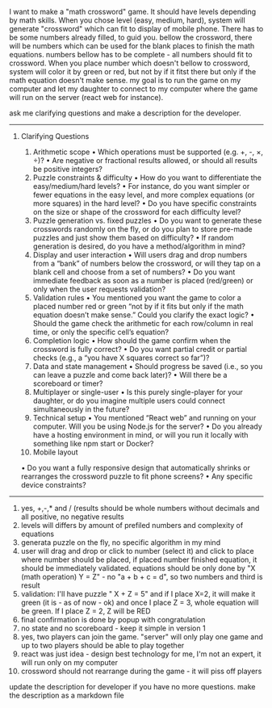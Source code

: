 I want to make a "math crossword" game. It should have levels depending by math skills. When you chose level (easy, medium, hard), system will generate "crossword" which can fit to display of mobile phone. There has to be some numbers already filled, to guid you. bellow the crossword, there will be numbers which can be used for the blank places to finish the math equations. numbers bellow has to be complete - all numbers should fit to crossword. When you place number which doesn't bellow to crossword, system will color it by green or red, but not by if it fitst there but only if the math equation doesn't make sense. 
my goal is to run the game on my computer and let my daughter to connect to my computer where the game will run on the server (react web for instance).

ask me clarifying questions and make a description for the developer.

---

1. Clarifying Questions
	1.	Arithmetic scope
	•	Which operations must be supported (e.g. +, -, ×, ÷)?
	•	Are negative or fractional results allowed, or should all results be positive integers?
	2.	Puzzle constraints & difficulty
	•	How do you want to differentiate the easy/medium/hard levels?
	•	For instance, do you want simpler or fewer equations in the easy level, and more complex equations (or more squares) in the hard level?
	•	Do you have specific constraints on the size or shape of the crossword for each difficulty level?
	3.	Puzzle generation vs. fixed puzzles
	•	Do you want to generate these crosswords randomly on the fly, or do you plan to store pre-made puzzles and just show them based on difficulty?
	•	If random generation is desired, do you have a method/algorithm in mind?
	4.	Display and user interaction
	•	Will users drag and drop numbers from a “bank” of numbers below the crossword, or will they tap on a blank cell and choose from a set of numbers?
	•	Do you want immediate feedback as soon as a number is placed (red/green) or only when the user requests validation?
	5.	Validation rules
	•	You mentioned you want the game to color a placed number red or green “not by if it fits but only if the math equation doesn’t make sense.” Could you clarify the exact logic?
	•	Should the game check the arithmetic for each row/column in real time, or only the specific cell’s equation?
	6.	Completion logic
	•	How should the game confirm when the crossword is fully correct?
	•	Do you want partial credit or partial checks (e.g., a “you have X squares correct so far”)?
	7.	Data and state management
	•	Should progress be saved (i.e., so you can leave a puzzle and come back later)?
	•	Will there be a scoreboard or timer?
	8.	Multiplayer or single-user
	•	Is this purely single-player for your daughter, or do you imagine multiple users could connect simultaneously in the future?
	9.	Technical setup
	•	You mentioned “React web” and running on your computer. Will you be using Node.js for the server?
	•	Do you already have a hosting environment in mind, or will you run it locally with something like npm start or Docker?
	10.	Mobile layout

	•	Do you want a fully responsive design that automatically shrinks or rearranges the crossword puzzle to fit phone screens?
	•	Any specific device constraints?

----


1. yes, +,-,* and / (results should be whole numbers without decimals and all positive, no negative results
2. levels will differs by amount of prefiled numbers and complexity of equations
3. generata puzzle on the fly, no specific algorithm in my mind
4. user will drag and drop or click to number (select it) and click to place where number should be placed, if placed number finished equation, it should be immediately validated. equations should be only done by "X (math operation) Y = Z" - no "a + b + c = d", so two numbers and third is result
5. validation: I'll have puzzle " X + Z = 5" and if I place X=2, it will make it green (it is - as of now - ok) and once I place Z = 3, whole equation will be green. If I place Z = 2, Z will be RED
6. final confirmation is done by popup with congratulation
7. no state and no scoreboard - keep it simple in version 1
8. yes, two players can join the game. "server" will only play one game and up to two players should be able to play together
9. react was just idea - design best technology for me, I'm not an expert, it will run only on my computer
10. crossword should not rearrange during the game - it will piss off players

update the description for developer if you have no more questions. make the description as a markdown file